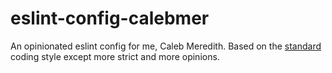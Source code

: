 # eslint-config-calebmer
An opinionated eslint config for me, Caleb Meredith. Based on the [standard](http://npmjs.org/standard) coding style except more strict and more opinions.
